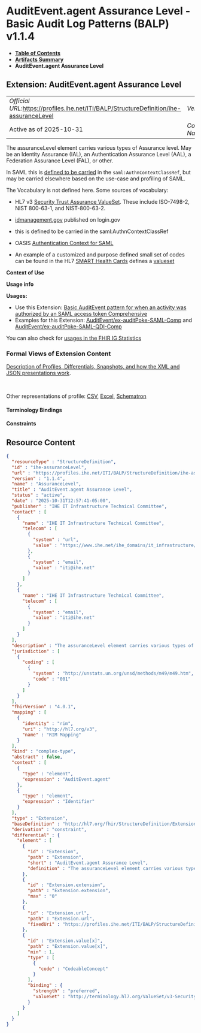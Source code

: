 # AuditEvent.agent Assurance Level - Basic Audit Log Patterns (BALP) v1.1.4

* [**Table of Contents**](toc.md)
* [**Artifacts Summary**](artifacts.md)
* **AuditEvent.agent Assurance Level**

## Extension: AuditEvent.agent Assurance Level 

| | |
| :--- | :--- |
| *Official URL*:https://profiles.ihe.net/ITI/BALP/StructureDefinition/ihe-assuranceLevel | *Version*:1.1.4 |
| Active as of 2025-10-31 | *Computable Name*:AssuranceLevel |

The assuranceLevel element carries various types of Assurance level. May be an Identity Assurance (IAL), an Authentication Assurance Level (AAL), a Federation Assurance Level (FAL), or other.

In SAML this is [defined to be carried](https://docs.oasis-open.org/security/saml/v2.0/saml-authn-context-2.0-os.pdf) in the `saml:AuthnContextClassRef`, but may be carried elsewhere based on the use-case and profiling of SAML.

The Vocabulary is not defined here. Some sources of vocabulary:

* HL7 v3 [Security Trust Assurance ValueSet](https://terminology.hl7.org/3.0.0/ValueSet-v3-SecurityTrustAssuranceObservationValue.html). These include ISO-7498-2, NIST 800-63-1, and NIST-800-63-2.
* [idmanagement.gov](https://developers.login.gov/saml/#specifying-attributes-and-assurance-levels) published on login.gov 
* this is defined to be carried in the saml:AuthnContextClassRef
 
* OASIS [Authentication Context for SAML](https://docs.oasis-open.org/security/saml/v2.0/saml-authn-context-2.0-os.pdf)
* An example of a customized and purpose defined small set of codes can be found in the HL7 [SMART Health Cards](http://hl7.org/fhir/uv/shc-vaccination/2021Sep/) defines a [valueset](http://hl7.org/fhir/uv/shc-vaccination/ValueSet/identity-assurance-level)

**Context of Use**

**Usage info**

**Usages:**

* Use this Extension: [Basic AuditEvent pattern for when an activity was authorized by an SAML access token Comprehensive](StructureDefinition-IHE.BasicAudit.SAMLaccessTokenUse.Comprehensive.md)
* Examples for this Extension: [AuditEvent/ex-auditPoke-SAML-Comp](AuditEvent-ex-auditPoke-SAML-Comp.md) and [AuditEvent/ex-auditPoke-SAML-QDI-Comp](AuditEvent-ex-auditPoke-SAML-QDI-Comp.md)

You can also check for [usages in the FHIR IG Statistics](https://packages2.fhir.org/xig/ihe.iti.balp|current/StructureDefinition/ihe-assuranceLevel)

### Formal Views of Extension Content

 [Description of Profiles, Differentials, Snapshots, and how the XML and JSON presentations work](http://build.fhir.org/ig/FHIR/ig-guidance/readingIgs.html#structure-definitions). 

 

Other representations of profile: [CSV](StructureDefinition-ihe-assuranceLevel.csv), [Excel](StructureDefinition-ihe-assuranceLevel.xlsx), [Schematron](StructureDefinition-ihe-assuranceLevel.sch) 

#### Terminology Bindings

#### Constraints



## Resource Content

```json
{
  "resourceType" : "StructureDefinition",
  "id" : "ihe-assuranceLevel",
  "url" : "https://profiles.ihe.net/ITI/BALP/StructureDefinition/ihe-assuranceLevel",
  "version" : "1.1.4",
  "name" : "AssuranceLevel",
  "title" : "AuditEvent.agent Assurance Level",
  "status" : "active",
  "date" : "2025-10-31T12:57:41-05:00",
  "publisher" : "IHE IT Infrastructure Technical Committee",
  "contact" : [
    {
      "name" : "IHE IT Infrastructure Technical Committee",
      "telecom" : [
        {
          "system" : "url",
          "value" : "https://www.ihe.net/ihe_domains/it_infrastructure/"
        },
        {
          "system" : "email",
          "value" : "iti@ihe.net"
        }
      ]
    },
    {
      "name" : "IHE IT Infrastructure Technical Committee",
      "telecom" : [
        {
          "system" : "email",
          "value" : "iti@ihe.net"
        }
      ]
    }
  ],
  "description" : "The assuranceLevel element carries various types of Assurance level. May be an Identity Assurance (IAL), an Authentication Assurance Level (AAL), a Federation Assurance Level (FAL), or other. \n\nIn SAML this is [defined to be carried](https://docs.oasis-open.org/security/saml/v2.0/saml-authn-context-2.0-os.pdf) in the `saml:AuthnContextClassRef`, but may be carried elsewhere based on the use-case and profiling of SAML.\n\nThe Vocabulary is not defined here. Some sources of vocabulary:\n- HL7 v3 [Security Trust Assurance ValueSet](https://terminology.hl7.org/3.0.0/ValueSet-v3-SecurityTrustAssuranceObservationValue.html). These include ISO-7498-2, NIST 800-63-1, and NIST-800-63-2.\n- [idmanagement.gov](https://developers.login.gov/saml/#specifying-attributes-and-assurance-levels) published on login.gov\n  - this is defined to be carried in the saml:AuthnContextClassRef\n- OASIS [Authentication Context for SAML](https://docs.oasis-open.org/security/saml/v2.0/saml-authn-context-2.0-os.pdf)\n- An example of a customized and purpose defined small set of codes can be found in the HL7 [SMART Health Cards](http://hl7.org/fhir/uv/shc-vaccination/2021Sep/) defines a [valueset](http://hl7.org/fhir/uv/shc-vaccination/ValueSet/identity-assurance-level)",
  "jurisdiction" : [
    {
      "coding" : [
        {
          "system" : "http://unstats.un.org/unsd/methods/m49/m49.htm",
          "code" : "001"
        }
      ]
    }
  ],
  "fhirVersion" : "4.0.1",
  "mapping" : [
    {
      "identity" : "rim",
      "uri" : "http://hl7.org/v3",
      "name" : "RIM Mapping"
    }
  ],
  "kind" : "complex-type",
  "abstract" : false,
  "context" : [
    {
      "type" : "element",
      "expression" : "AuditEvent.agent"
    },
    {
      "type" : "element",
      "expression" : "Identifier"
    }
  ],
  "type" : "Extension",
  "baseDefinition" : "http://hl7.org/fhir/StructureDefinition/Extension",
  "derivation" : "constraint",
  "differential" : {
    "element" : [
      {
        "id" : "Extension",
        "path" : "Extension",
        "short" : "AuditEvent.agent Assurance Level",
        "definition" : "The assuranceLevel element carries various types of Assurance level. May be an Identity Assurance (IAL), an Authentication Assurance Level (AAL), a Federation Assurance Level (FAL), or other. \n\nIn SAML this is [defined to be carried](https://docs.oasis-open.org/security/saml/v2.0/saml-authn-context-2.0-os.pdf) in the `saml:AuthnContextClassRef`, but may be carried elsewhere based on the use-case and profiling of SAML.\n\nThe Vocabulary is not defined here. Some sources of vocabulary:\n- HL7 v3 [Security Trust Assurance ValueSet](https://terminology.hl7.org/3.0.0/ValueSet-v3-SecurityTrustAssuranceObservationValue.html). These include ISO-7498-2, NIST 800-63-1, and NIST-800-63-2.\n- [idmanagement.gov](https://developers.login.gov/saml/#specifying-attributes-and-assurance-levels) published on login.gov\n  - this is defined to be carried in the saml:AuthnContextClassRef\n- OASIS [Authentication Context for SAML](https://docs.oasis-open.org/security/saml/v2.0/saml-authn-context-2.0-os.pdf)\n- An example of a customized and purpose defined small set of codes can be found in the HL7 [SMART Health Cards](http://hl7.org/fhir/uv/shc-vaccination/2021Sep/) defines a [valueset](http://hl7.org/fhir/uv/shc-vaccination/ValueSet/identity-assurance-level)"
      },
      {
        "id" : "Extension.extension",
        "path" : "Extension.extension",
        "max" : "0"
      },
      {
        "id" : "Extension.url",
        "path" : "Extension.url",
        "fixedUri" : "https://profiles.ihe.net/ITI/BALP/StructureDefinition/ihe-assuranceLevel"
      },
      {
        "id" : "Extension.value[x]",
        "path" : "Extension.value[x]",
        "min" : 1,
        "type" : [
          {
            "code" : "CodeableConcept"
          }
        ],
        "binding" : {
          "strength" : "preferred",
          "valueSet" : "http://terminology.hl7.org/ValueSet/v3-SecurityTrustAssuranceObservationValue"
        }
      }
    ]
  }
}

```
